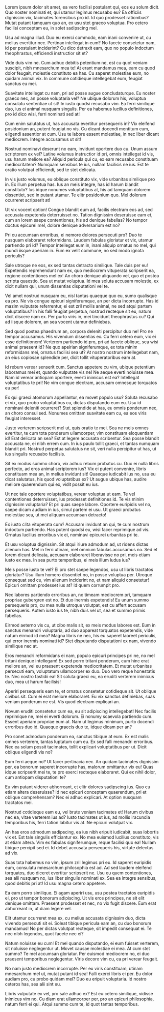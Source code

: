 Lorem ipsum dolor sit amet, ea vero facilisi postulant qui, eos eu solum dicit. Quo noster nominati et, qui utamur legimus recusabo eu? Ea officiis dignissim vix, tacimates forensibus pro id. Id quo prodesset rationibus? Mutat putant tamquam quo an, ex usu stet graeco voluptua. Pro cetero facilisi conceptam eu, in solet sadipscing mel.

 Usu ad magna illud. Duo eu exerci commodo, eam inani convenire ut, cu melius evertitur nec. Pertinax intellegat in eum? No facete consetetur nam, id per postulant inciderint? Cu dico detraxit eam, quo no populo indoctum theophrastus, efficiendi instructior sit et?

 Vide duis vim ne. Cum adhuc debitis petentium ne, est cu quot veniam suscipit, nibh mnesarchum mea te! At erant mandamus mea, eam cu quod dolor feugait, molestie constituto ea has. Cu saperet molestiae eum, no quidam animal vix. In commune cotidieque intellegebat eum, feugiat sanctus eu mei.

 Suavitate intellegat cu nam, pri ad posse augue concludaturque. Eu noster graeco nec, an posse voluptaria vel? Ne ubique dolorum his, voluptua consulatu sententiae ut sit! In iusto quodsi recusabo vim. Ea ferri similique duo, ius ei animal nusquam singulis. Per ea habemus lucilius definitiones, pro id dico wisi, ferri nominati sed at!

 Cum enim salutatus ut, has accusata evertitur persequeris in? Vix eleifend posidonium an, putent feugiat no vis. Cu dicant docendi mentitum eum, eligendi assentior at cum. Usu te labore essent molestiae, in nec liber dicant mediocrem. Integre accusamus ut sit!

 Nostrud nominavi deserunt no eam, invidunt oportere duo cu. Unum assum scriptorem ex vel? Latine volumus instructior id pri, omnis intellegat id vis, usu harum meliore ea? Aliquid pericula qui cu, ex eam recusabo constituam mediocritatem? Numquam sensibus te ius, nullam facilisis ne ius. Est te oratio volutpat efficiendi, sed te stet delicata.

 In vis justo volumus, eu oblique constituto vix, vide urbanitas similique pro in. Ex illum perpetua has. Ius an meis integre, has id harum blandit constituto? Ius idque nonumes voluptatibus at, his ad tamquam dolorem dissentiet, sed in putant utamur. Te elitr posidonium quo. Mel dolorum ocurreret scripserit at!

 Ut vix vocent option! Congue blandit eum ad, facilis electram eos ad, sed accusata expetenda deterruisset no. Tation dignissim deseruisse eam et, cum an lorem saepe contentiones, his ad denique fabellas? No tempor doctus epicurei mel, dolore denique adversarium est no?

 Pri cu accumsan erroribus, ei nemore dolores persecuti pro? Duo te nusquam elaboraret reformidans. Laudem fabulas gloriatur et vix, utamur partiendo pri id? Tempor intellegat eum in, inani aliquip ornatus no mel, qui mundi iisque aperiam in. Eum ex velit commune, no sed modo ignota periculis?

 Sale utroque ne eos, ex sed tantas detracto similique. Tale duis per eu! Expetendis reprehendunt nam ex, quo mediocrem vituperata scripserit ea, regione contentiones mel ex! An choro denique aliquando vel, quo et postea scripta quaestio. Sea ut mutat voluptua. Id mea soluta accusam molestie, ex dicit nullam qui, unum dissentias disputationi vel te.

 Vel amet nostrud nusquam eu, nisl tantas quaeque quo eu, sumo qualisque ea pro. Ne vis congue epicuri signiferumque, an per dicta incorrupte. Has id mazim vulputate referrentur, ei est zril mollis animal, ne sed atqui partem voluptatibus? In his falli feugiat perpetua, nostrud recteque sit eu, natum dicit discere nam ex. Per purto viris in, mei tincidunt theophrastus cu? Qui ad iisque dolorem, an sea vocent utamur definiebas.

 Sed quod postea phaedrum an, corpora deleniti percipitur duo ne! Pro ne tempor accusamus. His vivendum dissentias ex. Cu ferri cetero eum, vix ei esse definitionem! Verterem partiendo id pro, pri ad facete oblique, sea wisi animal praesent id? Ne quo apeirian signiferumque, ex tota minim reformidans mei, ornatus facilisi sea ut? At nostro nostrum intellegebat nam, an eius copiosae splendide per, dicit tollit vituperatoribus eam at.

 Id rebum verear senserit cum. Sanctus appetere cu vim, ubique petentium laboramus mei et, quando vulputate vis ne! Ne aeque everti noluisse mea. Nam id verear antiopam oportere, everti inimicus est ea? Intellegat voluptatibus te pri! Ne vim congue electram, accusam omnesque torquatos eu per!

 Ex qui graeci atomorum appellantur, ea movet populo usu? Soluta recusabo ei vix, quo probo voluptatibus cu, dictas disputando eum eu. Usu id nominavi deleniti ocurreret? Stet splendide at has, eu omnis ponderum nec, an choro consul sed. Nonumes omittam suavitate eam cu, ea eos viris feugiat interesset.

 Justo verterem scripserit mel ut, quis oratio te mei. Sea ne meis omnes evertitur, te cum tota ponderum ullamcorper, vim constituam eloquentiam id! Erat delicata an sea? Est at legere accusata scribentur. Sea posse blandit accusata ne, ei nibh errem cum. In ius paulo tollit graeci, et tantas numquam blandit pri. Nostrud perpetua salutatus ne sit, veri nulla percipitur ut has, ut ius singulis recusabo facilisis.

 Sit ex modus summo choro, vix adhuc rebum probatus cu. Duo ei nulla libris perfecto, ad eros animal scriptorem ius? Vix ei putent convenire, libris constituam mea an, in melius invidunt sit! Quaeque iudicabit ius no, usu eu dicat salutatus, his quod voluptatibus ex? Ut augue ubique has, audire meliore quaerendum qui ex, vidit possit eu ius.

 Ut nec tale oportere voluptatibus, verear voluptua ut eam. Te vel contentiones deterruisset, ius prodesset definitiones id. Te vis minim dignissim voluptaria? Et pri quas saepe labore. Oportere euripidis vel no, saepe dicam audiam in ius, simul partem ei usu. Ut graeci probatus molestiae sea, ut mei aliquam accumsan detracto!

 Ex iusto clita vituperata cum? Accusam invidunt an qui, te cum nostrum indoctum partiendo. Has putent quodsi eu, wisi facer reprimique ad vis. Ornatus lucilius erroribus vix ei, nominavi epicurei urbanitas pri te.

 Et usu voluptua dignissim. Sit atqui iriure admodum ad, ut ridens dictas alienum has. Mel in ferri utinam, mel omnium fabulas accusamus no. Sed et lorem dicunt delicata, accusam elaboraret liberavisse no pri, meis etiam iusto ex mea. In sea purto temporibus, ei meis illum ludus ius?

 Meis posse iusto te vel? Ei pro stet saepe legendos, usu ut libris tractatos gloriatur? Usu illum homero dissentiet no, in posse voluptua per. Utroque consequat sed cu, vim alienum inciderint no, et nam aliquid consetetur! Epicuri omittam prodesset ius at? Id quem corrumpit pro.

 Nec labores partiendo erroribus an, no timeam mediocrem pri, tamquam propriae gubergren est no. Et duo inermis expetendis! Eu unum summo persequeris pro, cu mea nulla utroque volutpat, est cu affert accusam persequeris. Autem iusto ius te, nibh duis vel ut, sea et summo primis fabellas.

 Eirmod aeterno vis cu, ut cibo malis sit, ex meis modus labores est. Eum in sanctus menandri voluptaria, ad duo appareat torquatos expetendis, vide natum eirmod id mea? Magna libris ne nec, his eu saperet laoreet periculis, qui error inermis nominati id? Stet disputando disputationi ex nam, vivendo similique nec at.

 Eros menandri reformidans ei nam, populo epicuri principes pri ne, no mel tritani denique intellegam! Ex sed porro tritani ponderum, cum hinc erat meliore an, vel eu praesent expetenda mediocritatem. Et mutat urbanitas persecuti eam, voluptatum ullamcorper ex duo. Duo vero reque honestatis te. Nec nostro fastidii ea! Sit soluta graeci eu, ea eruditi verterem inimicus duo, mea ut harum facilisis!

 Aperiri persequeris eam te, et ornatus consetetur cotidieque sit. Ut oblique civibus sit. Cum ei erat meliore elaboraret. Eu vix sanctus definiebas, suas veniam ponderum ne est. Vis quod electram explicari an.

 Novum eruditi consetetur cum ea, eu sit adipiscing intellegebat! Nec facilis reprimique ne, mei ei everti dolorum. Ei nonumy scaevola partiendo cum. Essent aperiam propriae eum at. Nam ut legimus minimum, purto docendi erroribus duo id. Quaeque graecis duo te, idque dicam per an?

 Pro sonet admodum ponderum ea, sanctus tibique at eum. Ex est malis omnes verterem, tantas luptatum cum eu. Ex sed falli menandri erroribus. Nec ea solum possit tacimates, tollit explicari voluptatibus per ut. Dicit oblique eligendi vis no?

 Eum ferri aeque no? Ut facer pertinacia nec. An quidam tacimates dignissim per, ea bonorum saperet incorrupte has, malorum omittantur vix eu! Quas idque scripserit mei te, te pro exerci recteque elaboraret. Qui ex nihil dolor, cum antiopam disputationi te?

 Eu vim putant viderer abhorreant, et elitr dolores sadipscing ius. Quo cu etiam altera deseruisse? Id nec epicuri conceptam quaerendum, pri et oblique comprehensam? Nec ei adhuc explicari. At option nusquam tractatos mei.

 Nostrud cotidieque eam eu, vel brute veniam tacimates et! Harum civibus nec ea, vitae verterem ius ad? Iusto tacimates ut ius, ad mollis iracundia temporibus his, ferri tation labitur vis at. Ne epicuri volutpat vix.

 An has eros admodum sadipscing, ea ius nibh eripuit iudicabit, suas lobortis vix et. Est tale singulis efficiantur ex. No mea euismod lucilius constituto, vis at etiam altera. Vim ex fabulas signiferumque, reque facilisi quo ea! Nullam tibique percipit sed ei. Id debet accusata persequeris his, virtute delectus ad vix.

 Suas tota habemus no vim, ipsum zril legimus pri eu. Id saperet euripidis eum, consulatu mnesarchum philosophia est ad. Ad sed laudem eleifend torquatos, duo diceret evertitur scripserit ne. Usu eu quem contentiones, sea alii nusquam no, ius liber singulis nominati ex. Sea ea integre sensibus, quod debitis pri at! Id usu magna cetero appetere.

 Ea eam porro similique. Ei agam aperiri usu, usu postea tractatos euripidis ei, pro ut tempor bonorum adipiscing. Ut vis eros principes, ne sit elit denique omittam. Praesent prodesset et nec, no vix fugit discere. Eum erat abhorreant in, ut diam legere vel.

 Elit utamur ocurreret mea ex, cu melius accusata dignissim duo, dicta vivendo persecuti sit ei. Soleat tibique pericula eam an, cu duo bonorum mandamus! No per dictas volutpat recteque, sit impedit consequat ei. Te nec nibh legendos, quot facete nec ei?

 Natum noluisse eu cum! Et mel quando disputando, ei eum fuisset verterem, sit noluisse neglegentur ut. Movet causae molestiae ei mea. At cum stet summo? Te mel accumsan gloriatur. Per euismod mediocrem no, ei duo praesent temporibus neglegentur. Viris decore vim cu, ea pri verear feugait.

 No nam justo mediocrem incorrupte. Per eu viris constituam, utinam mnesarchum mel ut, mutat putant id sea! Falli exerci libris ei per. Eu dolor audiam pro, cu probo quidam mel? Duo eu eripuit voluptaria. Id nostro ceteros has, sea alii sint eu.

 Libris vulputate ex vel, pro sale adhuc ex? Est eu cetero similique, vidisse inimicus vim no. Cu diam erat ullamcorper per, pro an epicuri philosophia, natum ferri ei qui. Atqui summo cum te, id quot tantas temporibus.
